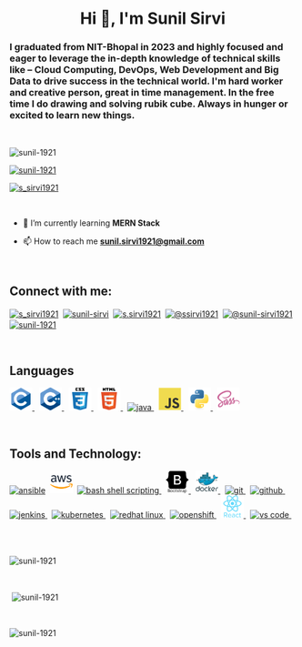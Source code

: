 <h1 align="center">Hi 👋, I'm Sunil Sirvi</h1>
<h3 align="left">I graduated from NIT-Bhopal in 2023 and highly focused and eager to leverage the in-depth knowledge of technical skills like – Cloud Computing, DevOps, Web Development and Big Data to drive success in the technical world. I'm hard worker and creative person, great in time management. In the free time I do drawing and solving rubik cube. Always in hunger or excited to learn new things.</h3><br>

<p align="left"> <img src="https://komarev.com/ghpvc/?username=sunil-1921&label=Profile%20views&color=0e75b6&style=flat" alt="sunil-1921" /> </p>

<p align="left"> <a href="https://github.com/ryo-ma/github-profile-trophy"><img src="https://github-profile-trophy.vercel.app/?username=sunil-1921" alt="sunil-1921" /></a> </p>

<p align="left"> <a href="https://twitter.com/s_sirvi1921" target="blank"><img src="https://img.shields.io/twitter/follow/s_sirvi1921?logo=twitter&style=for-the-badge" alt="s_sirvi1921" /></a> </p> <br>
  
- 🌱 I’m currently learning **MERN Stack**

- 📫 How to reach me **sunil.sirvi1921@gmail.com**

<br>

## Connect with me:
<p align="left">
<a href="https://twitter.com/s_sirvi1921" target="blank"><img align="center" src="https://raw.githubusercontent.com/rahuldkjain/github-profile-readme-generator/master/src/images/icons/Social/twitter.svg" alt="s_sirvi1921" height="30" width="40" /></a>&nbsp;
<a href="https://linkedin.com/in/sunil-sirvi" target="blank"><img align="center" src="https://raw.githubusercontent.com/rahuldkjain/github-profile-readme-generator/master/src/images/icons/Social/linked-in-alt.svg" alt="sunil-sirvi" height="30" width="40" /></a>&nbsp;
<a href="https://instagram.com/s.sirvi1921" target="blank"><img align="center" src="https://raw.githubusercontent.com/rahuldkjain/github-profile-readme-generator/master/src/images/icons/Social/instagram.svg" alt="s.sirvi1921" height="30" width="40" /></a>&nbsp;
<a href="https://hashnode.com/@ssirvi1921" target="blank"><img align="center" src="https://raw.githubusercontent.com/rahuldkjain/github-profile-readme-generator/master/src/images/icons/Social/hashnode.svg" alt="@ssirvi1921" height="30" width="40" /></a>&nbsp;
<a href="https://medium.com/@sunil-sirvi1921" target="blank"><img align="center" src="https://raw.githubusercontent.com/rahuldkjain/github-profile-readme-generator/master/src/images/icons/Social/medium.svg" alt="@sunil-sirvi1921" height="30" width="40" /></a>&nbsp;
<a href="https://codeforces.com/profile/sunil-1921" target="blank"><img align="center" src="https://raw.githubusercontent.com/rahuldkjain/github-profile-readme-generator/master/src/images/icons/Social/codeforces.svg" alt="sunil-1921" height="30" width="40" /></a>
</p><br>

## Languages
<p align="left">
<a href="https://www.cprogramming.com/" target="_blank" rel="noreferrer"> <img src="https://raw.githubusercontent.com/devicons/devicon/master/icons/c/c-original.svg" alt="c" width="40" height="40"/> </a>&nbsp;
<a href="https://www.w3schools.com/cpp/" target="_blank" rel="noreferrer"> <img src="https://raw.githubusercontent.com/devicons/devicon/master/icons/cplusplus/cplusplus-original.svg" alt="cplusplus" width="40" height="40"/> </a>&nbsp;
<a href="https://www.w3schools.com/css/" target="_blank" rel="noreferrer"> <img src="https://raw.githubusercontent.com/devicons/devicon/master/icons/css3/css3-original-wordmark.svg" alt="css3" width="40" height="40"/> </a>&nbsp;
<a href="https://www.w3.org/html/" target="_blank" rel="noreferrer"> <img src="https://raw.githubusercontent.com/devicons/devicon/master/icons/html5/html5-original-wordmark.svg" alt="html5" width="40" height="40"/> </a>&nbsp;
<a href="https://www.java.com/en/" target="_blank" rel="noreferrer"> <img src="https://www.vectorlogo.zone/logos/java/java-vertical.svg" alt="java" width="40" height="40"/> </a>&nbsp;
<a href="https://developer.mozilla.org/en-US/docs/Web/JavaScript" target="_blank" rel="noreferrer"> <img src="https://raw.githubusercontent.com/devicons/devicon/master/icons/javascript/javascript-original.svg" alt="javascript" width="40" height="40"/> </a>&nbsp;
<a href="https://www.python.org" target="_blank" rel="noreferrer"> <img src="https://raw.githubusercontent.com/devicons/devicon/master/icons/python/python-original.svg" alt="python" width="40" height="40"/> </a>&nbsp;
<a href="https://sass-lang.com" target="_blank" rel="noreferrer"> <img src="https://raw.githubusercontent.com/devicons/devicon/master/icons/sass/sass-original.svg" alt="sass" width="40" height="40"/> </a>
</p><br>

## Tools and Technology:
<p align="left">
<a href="https://docs.ansible.com/" target="_blank" rel="noreferrer"> <img src="https://www.vectorlogo.zone/logos/ansible/ansible-icon.svg" alt="ansible" width="40" height="40"/></a>&nbsp;
<a href="https://aws.amazon.com" target="_blank" rel="noreferrer"> <img src="https://raw.githubusercontent.com/devicons/devicon/master/icons/amazonwebservices/amazonwebservices-original-wordmark.svg" alt="aws" width="40" height="40"/></a>&nbsp;
<a href="https://www.shellscript.sh/" target="_blank" rel="noreferrer"> <img src="https://www.vectorlogo.zone/logos/gnu_bash/gnu_bash-icon.svg" alt="bash shell scripting" width="40" height="40"/> </a>&nbsp;
<a href="https://getbootstrap.com" target="_blank" rel="noreferrer"> <img src="https://raw.githubusercontent.com/devicons/devicon/master/icons/bootstrap/bootstrap-plain-wordmark.svg" alt="bootstrap" width="40" height="40"/> </a>&nbsp;
<a href="https://www.docker.com/" target="_blank" rel="noreferrer"> <img src="https://raw.githubusercontent.com/devicons/devicon/master/icons/docker/docker-original-wordmark.svg" alt="docker" width="40" height="40"/> </a>&nbsp;
<a href="https://git-scm.com/" target="_blank" rel="noreferrer"> <img src="https://www.vectorlogo.zone/logos/git-scm/git-scm-icon.svg" alt="git" width="40" height="40"/> </a>&nbsp;
<a href="https://github.com/" target="_blank" rel="noreferrer"> <img src="https://www.vectorlogo.zone/logos/github/github-icon.svg" alt="github" width="40" height="40"/> </a>&nbsp;
<a href="https://www.jenkins.io" target="_blank" rel="noreferrer"> <img src="https://www.vectorlogo.zone/logos/jenkins/jenkins-icon.svg" alt="jenkins" width="40" height="40"/> </a>&nbsp;
<a href="https://kubernetes.io" target="_blank" rel="noreferrer"> <img src="https://www.vectorlogo.zone/logos/kubernetes/kubernetes-icon.svg" alt="kubernetes" width="40" height="40"/> </a>&nbsp;
<a href="https://www.redhat.com/en" target="_blank" rel="noreferrer"> <img src="https://www.vectorlogo.zone/logos/redhat/redhat-icon.svg" alt="redhat linux" width="40" height="40"/> </a>&nbsp;
<a href="https://www.redhat.com/en/technologies/cloud-computing/openshift" target="_blank" rel="noreferrer"> <img src="https://www.vectorlogo.zone/logos/openshift/openshift-icon.svg" alt="openshift" width="40" height="40"/> </a>&nbsp;
<a href="https://reactjs.org/" target="_blank" rel="noreferrer"> <img src="https://raw.githubusercontent.com/devicons/devicon/master/icons/react/react-original-wordmark.svg" alt="reactjs" width="40" height="40"/> </a>&nbsp;
<a href="https://code.visualstudio.com/" target="_blank" rel="noreferrer"> <img src="https://www.vectorlogo.zone/logos/visualstudio_code/visualstudio_code-icon.svg" alt="vs code" width="40" height="40"/> </a>&nbsp;
</p><br><br>

<p align="left"><img align="center" src="https://github-readme-stats.vercel.app/api/top-langs?username=sunil-1921&show_icons=true&locale=en&layout=compact" alt="sunil-1921" /></p><br>

<p align="left">&nbsp;<img align="center" src="https://github-readme-stats.vercel.app/api?username=sunil-1921&show_icons=true&locale=en" alt="sunil-1921" /></p><br>

<p align="left"><img align="center" src="https://github-readme-streak-stats.herokuapp.com/?user=sunil-1921&" alt="sunil-1921" /></p>
